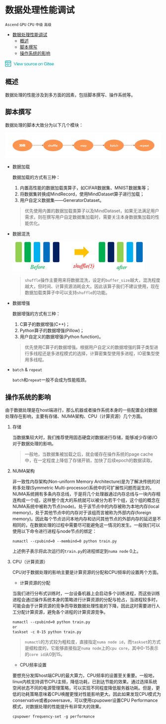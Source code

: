 # 数据处理性能调试

`Ascend` `GPU` `CPU` `中级` `高级`

<!-- TOC depthFrom:1 depthTo:6 withLinks:1 updateOnSave:1 orderedList:0 -->

- [数据处理性能调试](#数据处理性能调试)
    - [概述](#概述)
    - [脚本撰写](#脚本撰写)
    - [操作系统的影响](#操作系统的影响)

<!-- /TOC -->

<a href="https://gitee.com/mindspore/docs/blob/master/tutorials/source_zh_cn/advanced_use/data_processing_acceleration.md" target="_blank"><img src="../_static/logo_source.png"></a>

## 概述

数据处理的性能涉及到多方面的因素，包括脚本撰写、操作系统等。

## 脚本撰写

数据处理的脚本大致分为以下几个模块：

![dataset_pipeline](./images/dataset_pipeline.png)

- 数据加载

    数据加载的方式有三种：
    1. 内置高性能的数据加载类算子，如CIFAR数据集、MNIST数据集等；
    2. 将数据集转换成MindRecord，使用MindDataset算子进行加载；
    3. 用户自定义数据集——GeneratorDataset。

    > 优先使用内置的数据加载类算子以及MindDataset，如果无法满足用户需求，则在撰写用户自定数据集加载时，需要关注本身数据集加载的性能优化。

- 数据混洗

    ![shuffle](./images/shuffle.png)

    > `shuffle`操作主要用来将数据混洗，设定的`buffer_size`越大，混洗程度越大，但时间、计算资源消耗会大。因此该算子我们不建议使用，现在数据加载类算子中可以支持`shuffle`的功能。

- 数据增强

    数据增强的方式有三种：
    1. C算子的数据增强(C++)；
    2. Python算子的数据增强(Pillow)；
    3. 用户自定义的数据增强(Python function)。

    > 优先使用C算子的数据增强。根据用户自定义的数据增强的算子类型进行多线程还是多进程模式的选择，计算密集型使用多进程，IO密集型使用多线程。

- `batch` & `repeat`

    `batch`和`repeat`一般不会成为性能瓶颈。

## 操作系统的影响

由于数据处理是在host端进行，那么机器或者操作系统本身的一些配置会对数据处理存在影响，主要有存储、NUMA架构、CPU（计算资源）几个方面。

1. 存储

    当数据集较大时，我们推荐使用固态硬盘对数据进行存储，能够减少存储I/O对于数据处理的影响。

    > 一般地，当数据集被加载之后，就会缓存在操作系统的page cache中，在一定程度上降低了存储开销，加快了后续epoch的数据读取。

2. NUMA架构

    非一致性内存架构(Non-uniform Memory Architecture)是为了解决传统的对称多处理(Symmetric Multi-processor)系统中的可扩展性问题而诞生的。NUMA系统拥有多条内存总线，于是将几个处理器通过内存总线与一块内存相连构成一个组，这样整个庞大的系统就可以被分为若干个组，这个组的概念在NUMA系统中被称为节点(node)。处于该节点中的内存被称为本地内存(local memory)，处于其他节点中的内存对于该组而言被称为外部内存(foreign memory)。因此每个节点访问本地内存和访问其他节点的外部内存的延迟是不相同的，在数据处理的过程中需要尽可能避免这一情况的发生。一般我们可以使用以下命令进行进程与node节点的绑定：

    ```shell
    numactl --cpubind=0 --membind=0 python train.py
    ```

    上述例子表示将此次运行的`train.py`的进程绑定到`numa node` 0上。

3. CPU（计算资源）

    CPU对于数据处理的影响主要是计算资源的分配和CPU频率的设置两个方面。

    - 计算资源的分配

    当我们进行分布式训练时，一台设备机器上会启动多个训练进程，而这些训练进程会通过操作系统本身的策略进行计算资源的分配与抢占，当进程较多时，可能会由于计算资源的竞争而导致数据处理性能的下降，因此这时需要进行人工分配计算资源，避免各个进程的计算资源竞争。

    ```shell
    numactl --cpubind=0 python train.py
    or
    taskset -c 0-15 python train.py
    ```

    > `numactl`的方式较为粗粒度，直接指定`numa node id`，而`taskset`的方式是细粒度的，它能够直接指定`numa node`上的`cpu core`，其中0-15表示的`core id`从0到15。

    - CPU频率设置

    要想充分发挥host端CPU的最大算力，CPU频率的设置至关重要。一般地，linux内核支持调节CPU主频，降低功耗，已到达节能的效果。通过选择系统空闲状态不同的电源管理策略，可以实现不同程度降低服务器功耗。但是，更低的功耗策略意味着CPU唤醒更慢对性能影响更大。因此如果发现CPU模式为conservative或者powersave，可以使用cpupower设置CPU Performance模式，对数据处理的性能提升有非常大的效果。

    ```shell
    cpupower frequency-set -g performance
    ```

